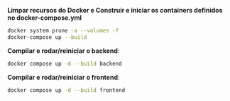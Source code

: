 **Limpar recursos do Docker e Construir e iniciar os containers definidos no docker-compose.yml**
  ```bash
docker system prune -a --volumes -f
docker-compose up --build
```
 
 **Compilar e rodar/reiniciar o backend**:
```bash
docker compose up -d --build backend
```

**Compilar e rodar/reiniciar o frontend**:
```bash
docker compose up -d --build frontend
```